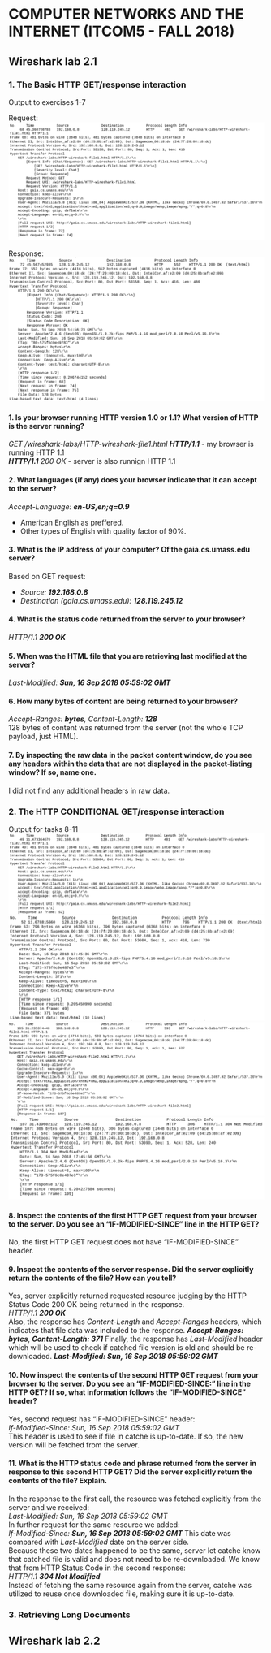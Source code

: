 # COMPUTER NETWORKS AND THE INTERNET (ITCOM5 - FALL 2018)
## Wireshark lab 2.1
### 1. The Basic HTTP GET/response interaction
Output to exercises 1-7

Request:
![](resources/2_1_request.png)

Response:
![](resources/2_1_response.png)

#### 1. Is your browser running HTTP version 1.0 or 1.1? What version of HTTP is the server running?
*GET /wireshark-labs/HTTP-wireshark-file1.html **HTTP/1.1*** - my browser is running HTTP 1.1  
***HTTP/1.1** 200 OK* - server is also runnign HTTP 1.1
#### 2. What languages (if any) does your browser indicate that it can accept to the server?
*Accept-Language: **en-US,en;q=0.9***
* American English as preffered.
* Other types of English with quality factor of 90%.
#### 3. What is the IP address of your computer? Of the gaia.cs.umass.edu server?
Based on GET request:
* *Source: **192.168.0.8***
* *Destination (gaia.cs.umass.edu): **128.119.245.12***
#### 4. What is the status code returned from the server to your browser?
*HTTP/1.1 **200 OK***
#### 5. When was the HTML file that you are retrieving last modified at the server?
*Last-Modified: **Sun, 16 Sep 2018 05:59:02 GMT*** 
#### 6. How many bytes of content are being returned to your browser?
*Accept-Ranges: **bytes**, Content-Length: **128***  
128 bytes of content was returned from the server (not the whole TCP payload, just HTML).
#### 7. By inspecting the raw data in the packet content window, do you see any headers within the data that are not displayed in the packet-listing window? If so, name one.
I did not find any additional headers in raw data.

### 2. The HTTP CONDITIONAL GET/response interaction
Output for tasks 8-11  
![](resources/2_2_request1.png)
![](resources/2_2_response1.png)
![](resources/2_2_request2.png)
![](resources/2_2_response2.png)
#### 8. Inspect the contents of the first HTTP GET request from your browser to the server. Do you see an “IF-MODIFIED-SINCE” line in the HTTP GET?
No, the first HTTP GET request does not have “IF-MODIFIED-SINCE” header.
#### 9. Inspect the contents of the server response. Did the server explicitly return the contents of the file? How can you tell?
Yes, server explicitly returned requested resource judging by the HTTP Status Code 200 OK being returned in the response.  
*HTTP/1.1 **200 OK***  
Also, the response has *Content-Length* and *Accept-Ranges* headers, which indicates that file data was included to the response.
***Accept-Ranges: bytes***, ***Content-Length: 371***
Finally, the response has *Last-Modified* header which will be used to check if catched file version is old and should be re-downloaded.
***Last-Modified: Sun, 16 Sep 2018 05:59:02 GMT***
#### 10. Now inspect the contents of the second HTTP GET request from your browser to the server. Do you see an “IF-MODIFIED-SINCE:” line in the HTTP GET? If so, what information follows the “IF-MODIFIED-SINCE” header?
Yes, second request has “IF-MODIFIED-SINCE” header:  
*If-Modified-Since: Sun, 16 Sep 2018 05:59:02 GMT*  
This header is used to see if file in catche is up-to-date. If so, the new version will be fetched from the server.
#### 11. What is the HTTP status code and phrase returned from the server in response to this second HTTP GET? Did the server explicitly return the contents of the file? Explain.
In the response to the first call, the resource was fetched explicitly from the server and we received:  
*Last-Modified: Sun, 16 Sep 2018 05:59:02 GMT*  
In further request for the same resource we added:  
*If-Modified-Since: **Sun, 16 Sep 2018 05:59:02 GMT***
This date was compared with *Last-Modified* date on the server side.  
Because these two dates happened to be the same, server let catche know that catched file is valid and does not need to be re-downloaded.
We know that from HTTP Status Code in the second response:  
*HTTP/1.1 **304 Not Modified***  
Instead of fetching the same resource again from the server, catche was utilized to reuse once downloaded file, making sure it is up-to-date.

### 3. Retrieving Long Documents









## Wireshark lab 2.2